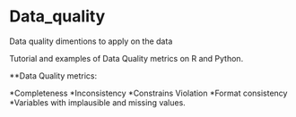 # Data_quality

Data quality dimentions to apply on the data

Tutorial and examples of Data Quality metrics on R and Python.

**Data Quality metrics:

   *Completeness
   *Inconsistency
   *Constrains Violation 
   *Format consistency
   *Variables with implausible and missing values.

